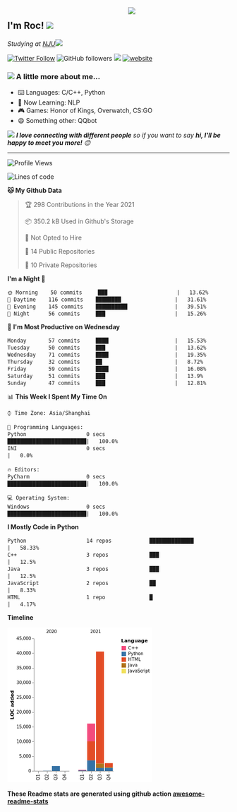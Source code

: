 <img align='right' src="https://media.giphy.com/media/M9gbBd9nbDrOTu1Mqx/giphy.gif" width="230">
<h2>I'm Roc! <img src="https://media.giphy.com/media/12oufCB0MyZ1Go/giphy.gif" width="50"></h2>
<p><em>Studying at <a href="http://www.nju.edu.cn">NJU</a><img src="https://media.giphy.com/media/WUlplcMpOCEmTGBtBW/giphy.gif" width="50"> 
</em></p>

[![Twitter Follow](https://img.shields.io/twitter/follow/Roc78862980?label=Follow)](https://twitter.com/intent/follow?screen_name=Roc78862980)
![GitHub followers](https://img.shields.io/github/followers/roc136?label=Follow&style=social)
![](https://visitor-badge.glitch.me/badge?page_id=Roc136.Roc136)
[![website](https://img.shields.io/badge/Website-46a2f1.svg?&style=flat-square&logo=Google-Chrome&logoColor=white&link=https://blog.roc136.top)](https://blog.roc136.top)
<!-- ![Waka Readme](https://github.com/anmol098/anmol098/workflows/Waka%20Readme/badge.svg) -->
<!-- [![Linkedin: anmol](https://img.shields.io/badge/-anmol-blue?style=flat-square&logo=Linkedin&logoColor=white&link=https://www.linkedin.com/in/anmol-p-singh/)](https://www.linkedin.com/in/anmol-p-singh/) -->

### <img src="https://media.giphy.com/media/VgCDAzcKvsR6OM0uWg/giphy.gif" width="50"> A little more about me...  

- ⌨️ Languages: C/C++, Python
- 🌱 Now Learning: NLP
- 🎮 Games: Honor of Kings, Overwatch, CS:GO
- 😄 Something other: QQbot

<img src="https://media.giphy.com/media/LnQjpWaON8nhr21vNW/giphy.gif" width="60"> <em><b>I love connecting with different people</b> so if you want to say <b>hi, I'll be happy to meet you more!</b> 😊</em>

---
<!--START_SECTION:waka-->
![Profile Views](http://img.shields.io/badge/Profile%20Views-1-blue)

![Lines of code](https://img.shields.io/badge/From%20Hello%20World%20I%27ve%20Written-61350%20lines%20of%20code-blue)

**🐱 My Github Data** 

> 🏆 298 Contributions in the Year 2021
 > 
> 📦 350.2 kB Used in Github's Storage 
 > 
> 🚫 Not Opted to Hire
 > 
> 📜 14 Public Repositories 
 > 
> 🔑 10 Private Repositories  
 > 
**I'm a Night 🦉** 

```text
🌞 Morning    50 commits     ███                      |   13.62% 
🌆 Daytime    116 commits    ████████                 |   31.61% 
🌃 Evening    145 commits    ██████████               |   39.51% 
🌙 Night      56 commits     ███                      |   15.26%

```
📅 **I'm Most Productive on Wednesday** 

```text
Monday       57 commits     ████                     |   15.53% 
Tuesday      50 commits     ███                      |   13.62% 
Wednesday    71 commits     ████                     |   19.35% 
Thursday     32 commits     ██                       |   8.72% 
Friday       59 commits     ████                     |   16.08% 
Saturday     51 commits     ███                      |   13.9% 
Sunday       47 commits     ███                      |   12.81%

```


📊 **This Week I Spent My Time On** 

```text
⌚︎ Time Zone: Asia/Shanghai

💬 Programming Languages: 
Python                   0 secs              █████████████████████████|   100.0% 
INI                      0 secs                                       |   0.0%

🔥 Editors: 
PyCharm                  0 secs              █████████████████████████|   100.0%

💻 Operating System: 
Windows                  0 secs              █████████████████████████|   100.0%

```

**I Mostly Code in Python** 

```text
Python                   14 repos            ██████████████           |   58.33% 
C++                      3 repos             ███                      |   12.5% 
Java                     3 repos             ███                      |   12.5% 
JavaScript               2 repos             ██                       |   8.33% 
HTML                     1 repo              █                        |   4.17%

```


**Timeline**

![Chart not found](https://raw.githubusercontent.com/Roc136/Roc136/master/charts/bar_graph.png) 


<!--END_SECTION:waka-->

**These Readme stats are generated using github action [awesome-readme-stats](https://github.com/Roc136/waka-readme-stats)**

